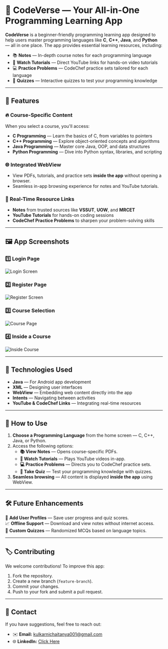 # 🌟 CodeVerse — Your All-in-One Programming Learning App  

**CodeVerse** is a beginner-friendly programming learning app designed to help users master programming languages like **C**, **C++**, **Java**, and **Python** — all in one place. The app provides essential learning resources, including:  

- 📚 **Notes** — In-depth course notes for each programming language  
- 🎥 **Watch Tutorials** — Direct YouTube links for hands-on video tutorials  
- 💻 **Practice Problems** — CodeChef practice sets tailored for each language  
- 📝 **Quizzes** — Interactive quizzes to test your programming knowledge  

---

## 📱 Features  

### 🔥 Course-Specific Content  
When you select a course, you'll access:  
- **C Programming** — Learn the basics of C, from variables to pointers  
- **C++ Programming** — Explore object-oriented concepts and algorithms  
- **Java Programming** — Master core Java, OOP, and data structures  
- **Python Programming** — Dive into Python syntax, libraries, and scripting  

### 🌐 Integrated WebView  
- View PDFs, tutorials, and practice sets **inside the app** without opening a browser.  
- Seamless in-app browsing experience for notes and YouTube tutorials.  

### 📖 Real-Time Resource Links  
- **Notes** from trusted sources like **VSSUT**, **UOW**, and **MRCET**  
- **YouTube Tutorials** for hands-on coding sessions  
- **CodeChef Practice Problems** to sharpen your problem-solving skills  

---

## 🖼️ App Screenshots  

### 1️⃣ **Login Page**  
![Login Screen](ReadMeSS/Login.jpg)  

### 2️⃣ **Register Page**  
![Register Screen](ReadMeSS/Register.jpg)  

### 3️⃣ **Course Selection**  
![Course Page](ReadMeSS/CourseInterface.jpg)  

### 4️⃣ **Inside a Course**  
![Inside Course](ReadMeSS/InsideCOursejpg.jpg)  

---

## 🚀 Technologies Used  
- **Java** — For Android app development  
- **XML** — Designing user interfaces  
- **WebView** — Embedding web content directly into the app  
- **Intents** — Navigating between activities  
- **YouTube & CodeChef Links** — Integrating real-time resources  

---

## 📲 How to Use  

1. **Choose a Programming Language** from the home screen — C, C++, Java, or Python.  
2. Access the following options:  
   - **📚 View Notes** — Opens course-specific PDFs.  
   - **🎥 Watch Tutorials** — Plays YouTube videos in-app.  
   - **💻 Practice Problems** — Directs you to CodeChef practice sets.  
   - **📝 Take Quiz** — Test your programming knowledge with quizzes.  
3. **Seamless browsing** — All content is displayed **inside the app** using WebView.  

---

## 🛠️ Future Enhancements  

🔧 **Add User Profiles** — Save user progress and quiz scores.  
📈 **Offline Support** — Download and view notes without internet access.  
🎯 **Custom Quizzes** — Randomized MCQs based on language topics.  

---

## 🏷️ Contributing  

We welcome contributions! To improve this app:  
1. Fork the repository.  
2. Create a new branch (`feature-branch`).  
3. Commit your changes.  
4. Push to your fork and submit a pull request.  

---

## 📧 Contact  

If you have suggestions, feel free to reach out:  
- ✉️ **Email:** kulkarnichaitanya001@gmail.com  
- 🌐 **LinkedIn:** [Click Here](https://www.linkedin.com/in/chaitanyaskulkarni/)  
